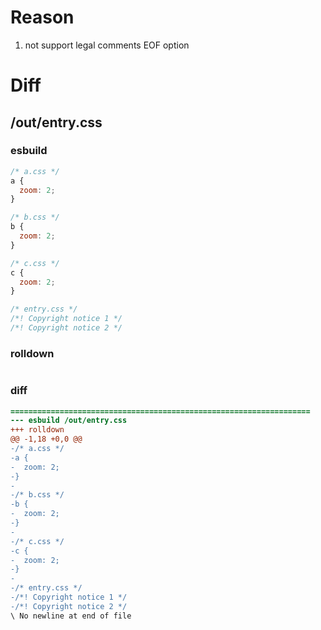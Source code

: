 # Reason
1. not support legal comments EOF option
# Diff
## /out/entry.css
### esbuild
```js
/* a.css */
a {
  zoom: 2;
}

/* b.css */
b {
  zoom: 2;
}

/* c.css */
c {
  zoom: 2;
}

/* entry.css */
/*! Copyright notice 1 */
/*! Copyright notice 2 */
```
### rolldown
```js

```
### diff
```diff
===================================================================
--- esbuild	/out/entry.css
+++ rolldown	
@@ -1,18 +0,0 @@
-/* a.css */
-a {
-  zoom: 2;
-}
-
-/* b.css */
-b {
-  zoom: 2;
-}
-
-/* c.css */
-c {
-  zoom: 2;
-}
-
-/* entry.css */
-/*! Copyright notice 1 */
-/*! Copyright notice 2 */
\ No newline at end of file

```